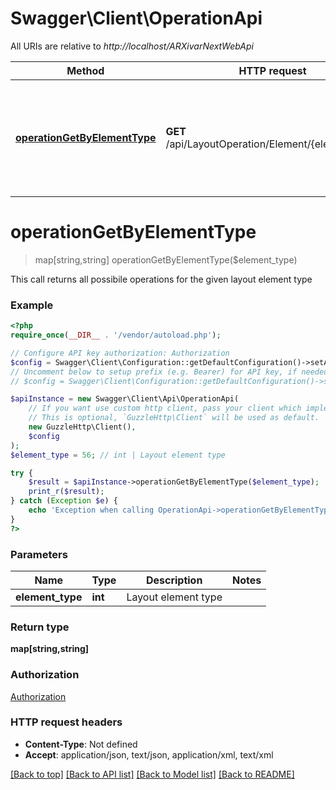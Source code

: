 # Swagger\Client\OperationApi

All URIs are relative to *http://localhost/ARXivarNextWebApi*

Method | HTTP request | Description
------------- | ------------- | -------------
[**operationGetByElementType**](OperationApi.md#operationGetByElementType) | **GET** /api/LayoutOperation/Element/{elementType} | This call returns all possibile operations for the given layout element type


# **operationGetByElementType**
> map[string,string] operationGetByElementType($element_type)

This call returns all possibile operations for the given layout element type

### Example
```php
<?php
require_once(__DIR__ . '/vendor/autoload.php');

// Configure API key authorization: Authorization
$config = Swagger\Client\Configuration::getDefaultConfiguration()->setApiKey('Authorization', 'YOUR_API_KEY');
// Uncomment below to setup prefix (e.g. Bearer) for API key, if needed
// $config = Swagger\Client\Configuration::getDefaultConfiguration()->setApiKeyPrefix('Authorization', 'Bearer');

$apiInstance = new Swagger\Client\Api\OperationApi(
    // If you want use custom http client, pass your client which implements `GuzzleHttp\ClientInterface`.
    // This is optional, `GuzzleHttp\Client` will be used as default.
    new GuzzleHttp\Client(),
    $config
);
$element_type = 56; // int | Layout element type

try {
    $result = $apiInstance->operationGetByElementType($element_type);
    print_r($result);
} catch (Exception $e) {
    echo 'Exception when calling OperationApi->operationGetByElementType: ', $e->getMessage(), PHP_EOL;
}
?>
```

### Parameters

Name | Type | Description  | Notes
------------- | ------------- | ------------- | -------------
 **element_type** | **int**| Layout element type |

### Return type

**map[string,string]**

### Authorization

[Authorization](../../README.md#Authorization)

### HTTP request headers

 - **Content-Type**: Not defined
 - **Accept**: application/json, text/json, application/xml, text/xml

[[Back to top]](#) [[Back to API list]](../../README.md#documentation-for-api-endpoints) [[Back to Model list]](../../README.md#documentation-for-models) [[Back to README]](../../README.md)

